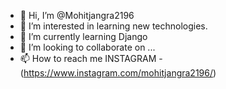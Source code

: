 - 👋 Hi, I’m @Mohitjangra2196
- 👀 I’m interested in learning new technologies.
- 🌱 I’m currently learning Django
- 💞️ I’m looking to collaborate on ...
- 📫 How to reach me INSTAGRAM - (https://www.instagram.com/mohitjangra2196/)

<!---
Mohitjangra2196/Mohitjangra2196 is a ✨ special ✨ repository because its `README.md` (this file) appears on your GitHub profile.
You can click the Preview link to take a look at your changes.
--->
